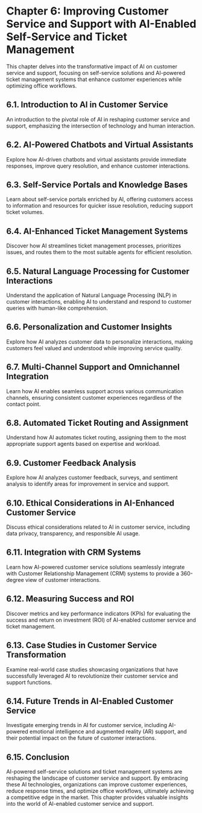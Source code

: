 Chapter 6: Improving Customer Service and Support with AI-Enabled Self-Service and Ticket Management
====================================================================================================

This chapter delves into the transformative impact of AI on customer service and support, focusing on self-service solutions and AI-powered ticket management systems that enhance customer experiences while optimizing office workflows.

6.1. **Introduction to AI in Customer Service**
-----------------------------------------------

An introduction to the pivotal role of AI in reshaping customer service and support, emphasizing the intersection of technology and human interaction.

6.2. **AI-Powered Chatbots and Virtual Assistants**
---------------------------------------------------

Explore how AI-driven chatbots and virtual assistants provide immediate responses, improve query resolution, and enhance customer interactions.

6.3. **Self-Service Portals and Knowledge Bases**
-------------------------------------------------

Learn about self-service portals enriched by AI, offering customers access to information and resources for quicker issue resolution, reducing support ticket volumes.

6.4. **AI-Enhanced Ticket Management Systems**
----------------------------------------------

Discover how AI streamlines ticket management processes, prioritizes issues, and routes them to the most suitable agents for efficient resolution.

6.5. **Natural Language Processing for Customer Interactions**
--------------------------------------------------------------

Understand the application of Natural Language Processing (NLP) in customer interactions, enabling AI to understand and respond to customer queries with human-like comprehension.

6.6. **Personalization and Customer Insights**
----------------------------------------------

Explore how AI analyzes customer data to personalize interactions, making customers feel valued and understood while improving service quality.

6.7. **Multi-Channel Support and Omnichannel Integration**
----------------------------------------------------------

Learn how AI enables seamless support across various communication channels, ensuring consistent customer experiences regardless of the contact point.

6.8. **Automated Ticket Routing and Assignment**
------------------------------------------------

Understand how AI automates ticket routing, assigning them to the most appropriate support agents based on expertise and workload.

6.9. **Customer Feedback Analysis**
-----------------------------------

Explore how AI analyzes customer feedback, surveys, and sentiment analysis to identify areas for improvement in service and support.

6.10. **Ethical Considerations in AI-Enhanced Customer Service**
----------------------------------------------------------------

Discuss ethical considerations related to AI in customer service, including data privacy, transparency, and responsible AI usage.

6.11. **Integration with CRM Systems**
--------------------------------------

Learn how AI-powered customer service solutions seamlessly integrate with Customer Relationship Management (CRM) systems to provide a 360-degree view of customer interactions.

6.12. **Measuring Success and ROI**
-----------------------------------

Discover metrics and key performance indicators (KPIs) for evaluating the success and return on investment (ROI) of AI-enabled customer service and ticket management.

6.13. **Case Studies in Customer Service Transformation**
---------------------------------------------------------

Examine real-world case studies showcasing organizations that have successfully leveraged AI to revolutionize their customer service and support functions.

6.14. **Future Trends in AI-Enabled Customer Service**
------------------------------------------------------

Investigate emerging trends in AI for customer service, including AI-powered emotional intelligence and augmented reality (AR) support, and their potential impact on the future of customer interactions.

6.15. **Conclusion**
--------------------

AI-powered self-service solutions and ticket management systems are reshaping the landscape of customer service and support. By embracing these AI technologies, organizations can improve customer experiences, reduce response times, and optimize office workflows, ultimately achieving a competitive edge in the market. This chapter provides valuable insights into the world of AI-enabled customer service and support.
